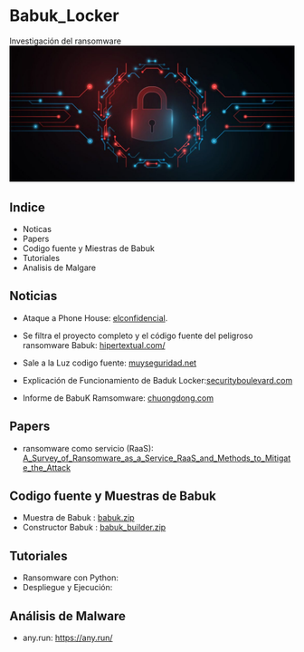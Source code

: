 # Babuk_Locker
Investigación del ransomware 
![babuk](./msg.jpg)
## Indice
* Noticas
* Papers
* Codigo fuente y Miestras de Babuk
* Tutoriales
* Analisis de Malgare
## Noticias
 - Ataque a Phone House: [elconfidencial](https://www.elconfidencial.com/tecnologia/2021-04-17/phone-house-ciberataque-chantaje-hackers-babuk_3038839/).
 
 - Se filtra el proyecto completo y el código fuente del peligroso ransomware Babuk: [hipertextual.com/](https://hipertextual.com/2021/09/se-filtra-el-proyecto-completo-y-el-codigo-fuente-del-peligroso-ransomware-babuk)

 - Sale a la Luz codigo fuente: [muyseguridad.net](https://www.muyseguridad.net/2021/09/07/ransomware-babuk-locker/)
 
 - Explicación de Funcionamiento de Baduk Locker:[securityboulevard.com](https://securityboulevard.com/2021/01/babuk-locker-mediocre-but-gets-the-job-done/)

 - Informe de BabuK Ramsomware: [chuongdong.com](https://chuongdong.com/reverse%20engineering/2021/01/03/BabukRansomware/)

## Papers

- ransomware como servicio (RaaS): [A_Survey_of_Ransomware_as_a_Service_RaaS_and_Methods_to_Mitigate_the_Attack](./A_Survey_of_Ransomware_as_a_Service_RaaS_and_Methods_to_Mitigate_the_Attack.pdf)

## Codigo fuente y Muestras de Babuk

- Muestra de Babuk : [babuk.zip](./babuk.zip)
- Constructor Babuk : [babuk_builder.zip](./BabukBuilder.2021.zip.7z)

## Tutoriales
- Ransomware con Python: []()
- Despliegue y Ejecución: []()

## Análisis de Malware

- any.run: <https://any.run/>